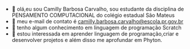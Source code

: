 - 👋 olá,eu sou Camilly Barbosa Carvalho, sou estudante da disciplina de PENSAMENTO COMPUTACIONAL do colégio estadual São Mateus 
- 👀 meu e-mail de contato é camilly.barbosa.carvalho@escola.pr.gov.br
- 👀 tenho algum conhecimento em linguagem de programação Scratch
- 🌱 estou interessada em aprender linguagem de programação,criar e desenvolver projetos e além disso me aprofundar em Phyton.

